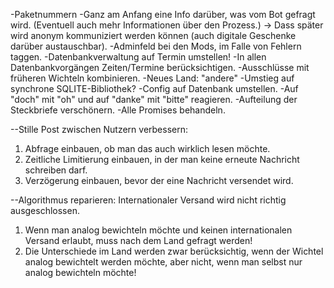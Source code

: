 -Paketnummern
-Ganz am Anfang eine Info darüber, was vom Bot gefragt wird. (Eventuell auch mehr Informationen über den Prozess.)
    -> Dass später wird anonym kommuniziert werden können (auch digitale Geschenke darüber austauschbar).
-Adminfeld bei den Mods, im Falle von Fehlern taggen.
-Datenbankverwaltung auf Termin umstellen!
-In allen Datenbankvorgängen Zeiten/Termine berücksichtigen.
-Ausschlüsse mit früheren Wichteln kombinieren.
-Neues Land: "andere"
-Umstieg auf synchrone SQLITE-Bibliothek?
-Config auf Datenbank umstellen.
-Auf "doch" mit "oh" und auf "danke" mit "bitte" reagieren.
-Aufteilung der Steckbriefe verschönern.
-Alle Promises behandeln.

--Stille Post zwischen Nutzern verbessern:
1. Abfrage einbauen, ob man das auch wirklich lesen möchte.
2. Zeitliche Limitierung einbauen, in der man keine erneute Nachricht schreiben darf.
3. Verzögerung einbauen, bevor der eine Nachricht versendet wird.

--Algorithmus reparieren: Internationaler Versand wird nicht richtig ausgeschlossen.
1. Wenn man analog bewichteln möchte und keinen internationalen Versand erlaubt, muss nach dem Land gefragt werden!
2. Die Unterschiede im Land werden zwar berücksichtig, wenn der Wichtel analog bewichtelt werden möchte, aber nicht, wenn man selbst
   nur analog bewichteln möchte!